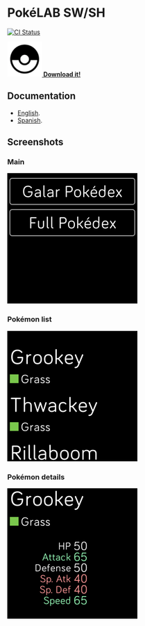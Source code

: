 # PokéLAB SW/SH

[![CI Status](https://github.com/SergioMorchon/fitbit-pokelab-swsh/workflows/CI/badge.svg)](https://github.com/SergioMorchon/fitbit-pokelab-swsh/actions?query=workflow%3ACI)

**[![Icon](./resources/icon.png) Download it!](https://gallery.fitbit.com/details/d8e1ca84-1b02-4ac8-8e47-f18c98888895)**

## Documentation

- [English](./doc/en/description.md).
- [Spanish](./doc/es/description.md).

## Screenshots

### Main

![Main](./doc/en/versa/0-main.png)

### Pokémon list

![Main](./doc/en/versa/1-pokemon-list.png)

### Pokémon details

![Main](./doc/en/versa/2-pokemon-details.png)
